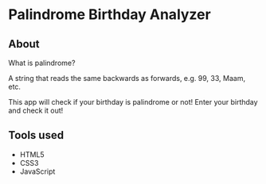 # Palindrome Birthday Analyzer

## About

What is palindrome?

A string that reads the same backwards as forwards, e.g. 99, 33, Maam, etc.

This app will check if your birthday is palindrome or not! Enter your birthday and check it out!

## Tools used

- HTML5
- CSS3
- JavaScript